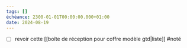 ```yaml
---
tags: []
échéance: 2300-01-01T00:00:00.000+01:00
date: 2024-08-19
---
```

- [ ] revoir cette [[boîte de réception pour coffre modèle gtd|liste]] #noté